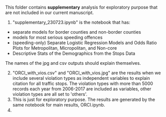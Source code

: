 This folder contains **supplementary** analysis for exploratory purpose that are not included in our current manuscript.

1. "supplementary_230723.ipynb" is the notebook that has:

- separate models for border counties and non-border counties
- models for most serious speeding offences
- (speeding-only) Separate Logistic Regression Models and Odds Ratio Plots for Metropolitan, Micropolitan, and Non-core
- Descriptive Stats of the Demographics from the Stops Data

The names of the jpg and csv outputs should explain themselves.

2. "ORCI_with_vios.csv" and "ORCI_with_vios.jpg" are the results when we include several violation types as independent variables to explain citation for all traffic stops. The violation types with more than 5000 records each year from 2006-2017 are included as variables, other violation types are all set to 'others'.
3. This is just for exploratory purpose. The results are generated by the same notebook for main results, ORCI.ipynb.
4. 
